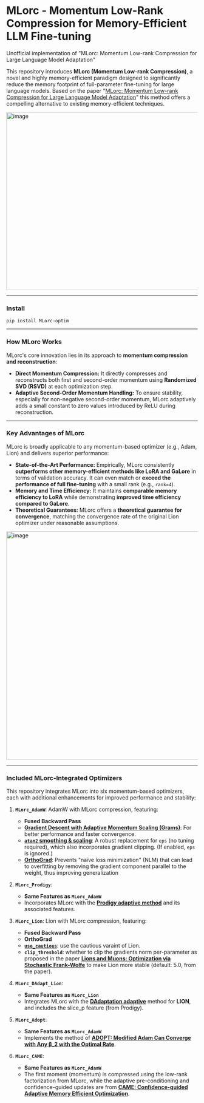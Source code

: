 
# MLorc - Momentum Low-Rank Compression for Memory-Efficient LLM Fine-tuning
Unofficial implementation of "MLorc: Momentum Low-rank Compression for Large Language Model Adaptation"

This repository introduces **MLorc (Momentum Low-rank Compression)**, a novel and highly memory-efficient paradigm designed to significantly reduce the memory footprint of full-parameter fine-tuning for large language models. Based on the paper "[MLorc: Momentum Low-rank Compression for Large Language Model Adaptation](https://arxiv.org/abs/2506.01897)" this method offers a compelling alternative to existing memory-efficient techniques.

<img width="1385" height="469" alt="image" src="https://github.com/user-attachments/assets/7bcab5ec-beaf-4d1a-b115-81ab1a7d4b18" />

---
### Install
`pip install MLorc-optim`

---
### How MLorc Works

MLorc's core innovation lies in its approach to **momentum compression and reconstruction**:

* **Direct Momentum Compression:** It directly compresses and reconstructs both first and second-order momentum using **Randomized SVD (RSVD)** at each optimization step.
* **Adaptive Second-Order Momentum Handling:** To ensure stability, especially for non-negative second-order momentum, MLorc adaptively adds a small constant to zero values introduced by ReLU during reconstruction.

---

### Key Advantages of MLorc

MLorc is broadly applicable to any momentum-based optimizer (e.g., Adam, Lion) and delivers superior performance:

* **State-of-the-Art Performance:** Empirically, MLorc consistently **outperforms other memory-efficient methods like LoRA and GaLore** in terms of validation accuracy. It can even match or **exceed the performance of full fine-tuning** with a small rank (e.g., `rank=4`).
* **Memory and Time Efficiency:** It maintains **comparable memory efficiency to LoRA** while demonstrating **improved time efficiency compared to GaLore**.
* **Theoretical Guarantees:** MLorc offers a **theoretical guarantee for convergence**, matching the convergence rate of the original Lion optimizer under reasonable assumptions.

<img width="1403" height="602" alt="image" src="https://github.com/user-attachments/assets/ad76a8ab-966d-4121-b010-28a2ddb6e28d" />

---

### Included MLorc-Integrated Optimizers

This repository integrates MLorc into six momentum-based optimizers, each with additional enhancements for improved performance and stability:

1.  **`MLorc_AdamW`**: AdamW with MLorc compression, featuring:
    * **Fused Backward Pass**
    * **[Gradient Descent with Adaptive Momentum Scaling (Grams)](https://github.com/Gunale0926/Grams)**: For better performance and faster convergence.
    * **[`atan2` smoothing & scaling](https://github.com/lucidrains/adam-atan2-pytorch)**: A robust replacement for `eps` (no tuning required), which also incorporates gradient clipping. (If enabled, `eps` is ignored.)
    * **[OrthoGrad](https://github.com/LucasPrietoAl/grokking-at-the-edge-of-numerical-stability)**: Prevents "naïve loss minimization" (NLM) that can lead to overfitting by removing the gradient component parallel to the weight, thus improving generalization

2.  **`MLorc_Prodigy`**:
    * **Same Features as `MLorc_AdamW`**
    * Incorporates MLorc with the [**Prodigy adaptive method**](https://github.com/konstmish/prodigy) and its associated features.

3.  **`MLorc_Lion`**: Lion with MLorc compression, featuring:
    * **Fused Backward Pass**
    * **OrthoGrad**
    * **[`use_cautious`](https://github.com/kyleliang919/C-Optim)**: use the cautious varaint of Lion.
    * **`clip_threshold`**: whether to clip the gradients norm per-parameter as proposed in the paper **[Lions and Muons: Optimization via Stochastic Frank-Wolfe](https://arxiv.org/abs/2506.04192)** to make Lion more stable (default: 5.0, from the paper).

4.  **`MLorc_DAdapt_Lion`**:
    * **Same Features as `MLorc_Lion`**
    * Integrates MLorc with the [**DAdaptation adaptive**](https://github.com/facebookresearch/dadaptation) method for **LION**, and includes the slice_p feature (from Prodigy).

5.  **`MLorc_Adopt`**:
    * **Same Features as `MLorc_AdamW`**
    * Implements the method of **[ADOPT: Modified Adam Can Converge with Any β_2 with the Optimal Rate](https://arxiv.org/abs/2411.02853)**.
  
6.  **`MLorc_CAME`**:
    * **Same Features as `MLorc_AdamW`**
    * The first moment (momentum) is compressed using the low-rank factorization from MLorc, while the adaptive pre-conditioning and confidence-guided updates are from **[CAME: Confidence-guided Adaptive Memory Efficient Optimization](https://arxiv.org/abs/2307.02047)**.
